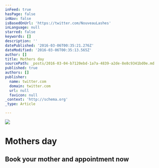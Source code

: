 ```yaml
---
inFeed: true
hasPage: false
inNav: false
isBasedOnUrl: 'https://twitter.com/NouveauLashes'
inLanguage: null
starred: false
keywords: []
description: ''
datePublished: '2016-03-06T00:35:21.276Z'
dateModified: '2016-03-06T00:35:13.565Z'
author: []
title: Mothers day
sourcePath: _posts/2016-03-04-b7120ebd-1a7a-4839-a2de-8e8c9341bd0e.md
published: true
authors: []
publisher:
  name: twitter.com
  domain: twitter.com
  url: null
  favicon: null
_context: 'http://schema.org'
_type: Article

---
```

![](https://s3-us-west-2.amazonaws.com/the-grid-img/p/67b0f3f68b772903c556b4d4103bf08f506bb121.jpg)

# Mothers day

## Book your mother and appointment now